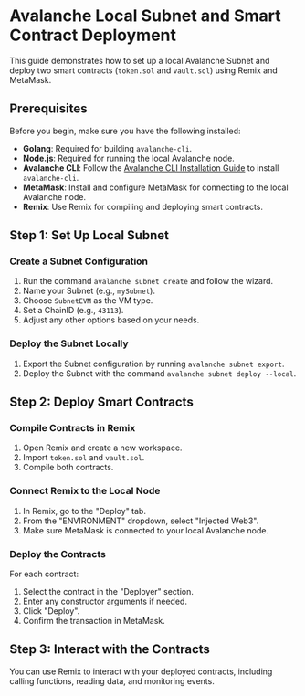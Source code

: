 # Avalanche Local Subnet and Smart Contract Deployment

This guide demonstrates how to set up a local Avalanche Subnet and deploy two smart contracts (`token.sol` and `vault.sol`) using Remix and MetaMask.

## Prerequisites

Before you begin, make sure you have the following installed:

- **Golang**: Required for building `avalanche-cli`.
- **Node.js**: Required for running the local Avalanche node.
- **Avalanche CLI**: Follow the [Avalanche CLI Installation Guide](https://docs.avax.network/tooling/cli-guides/install-avalanche-cli) to install `avalanche-cli`.
- **MetaMask**: Install and configure MetaMask for connecting to the local Avalanche node.
- **Remix**: Use Remix for compiling and deploying smart contracts.

## Step 1: Set Up Local Subnet

### Create a Subnet Configuration

1. Run the command `avalanche subnet create` and follow the wizard.
2. Name your Subnet (e.g., `mySubnet`).
3. Choose `SubnetEVM` as the VM type.
4. Set a ChainID (e.g., `43113`).
5. Adjust any other options based on your needs.

### Deploy the Subnet Locally

1. Export the Subnet configuration by running `avalanche subnet export`.
2. Deploy the Subnet with the command `avalanche subnet deploy --local`.

## Step 2: Deploy Smart Contracts

### Compile Contracts in Remix

1. Open Remix and create a new workspace.
2. Import `token.sol` and `vault.sol`.
3. Compile both contracts.

### Connect Remix to the Local Node

1. In Remix, go to the "Deploy" tab.
2. From the "ENVIRONMENT" dropdown, select "Injected Web3".
3. Make sure MetaMask is connected to your local Avalanche node.

### Deploy the Contracts

For each contract:

1. Select the contract in the "Deployer" section.
2. Enter any constructor arguments if needed.
3. Click "Deploy".
4. Confirm the transaction in MetaMask.

## Step 3: Interact with the Contracts

You can use Remix to interact with your deployed contracts, including calling functions, reading data, and monitoring events.
